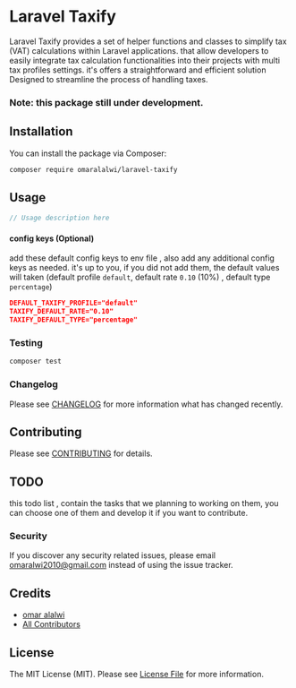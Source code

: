# Laravel Taxify

Laravel Taxify provides a set of helper functions and classes to simplify tax (VAT) calculations within Laravel applications. that allow developers to easily integrate tax calculation functionalities into their projects with multi tax profiles settings. it's offers a straightforward and efficient solution Designed to streamline the process of handling taxes.

### Note: this package still under development.

## Installation

You can install the package via Composer:

```bash
composer require omaralalwi/laravel-taxify
````

## Usage

```php
// Usage description here
```

#### config keys (Optional)
add these default config keys to env file , also add any additional config keys as needed.
it's up to you, if you did not add them, the default values will taken (default profile `default`, default rate `0.10` (10%) , default type `percentage`)
```json
DEFAULT_TAXIFY_PROFILE="default"
TAXIFY_DEFAULT_RATE="0.10"
TAXIFY_DEFAULT_TYPE="percentage"
```

### Testing

```bash
composer test
```

### Changelog

Please see [CHANGELOG](CHANGELOG.md) for more information what has changed recently.

## Contributing

Please see [CONTRIBUTING](CONTRIBUTING.md) for details.

## TODO
this todo list , contain the tasks that we planning to working on them, you can choose one of them and develop it if you want to contribute.

### Security

If you discover any security related issues, please email omaralwi2010@gmail.com instead of using the issue tracker.

## Credits

-   [omar alalwi](https://github.com/omaralalwi)
-   [All Contributors](../../contributors)

## License

The MIT License (MIT). Please see [License File](LICENSE.md) for more information.
